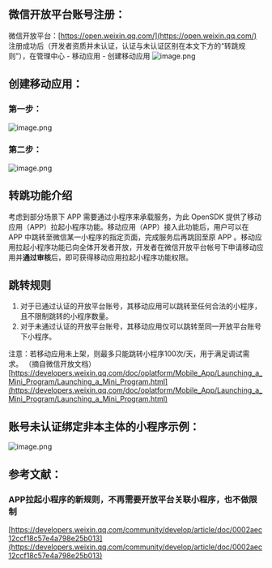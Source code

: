 ## 微信开放平台账号注册：
微信开放平台：[https://open.weixin.qq.com/](https://open.weixin.qq.com/)
注册成功后（开发者资质并未认证，认证与未认证区别在本文下方的“转跳规则”），在管理中心 - 移动应用 - 创建移动应用
![image.png](https://cdn.nlark.com/yuque/0/2021/png/2779910/1619079083212-175905e3-c48c-4a96-8298-7436e9d47e48.png#clientId=udeb5bfd8-7a7f-4&from=paste&height=515&id=ubc31247d&originHeight=515&originWidth=1264&originalType=binary&ratio=1&rotation=0&showTitle=false&size=40486&status=done&style=none&taskId=u686061b5-2efb-416b-8762-56eee633114&title=&width=1264)
## 创建移动应用：
### 第一步：
![image.png](https://cdn.nlark.com/yuque/0/2021/png/2779910/1619079142054-fe8b6e72-fa52-41d2-b09c-2456b3d3bb36.png#clientId=udeb5bfd8-7a7f-4&from=paste&height=1924&id=u728ff45a&originHeight=1924&originWidth=1364&originalType=binary&ratio=1&rotation=0&showTitle=false&size=141436&status=done&style=none&taskId=u9959a79c-7f7e-4201-b38d-1bfeca1da1d&title=&width=1364)
### 第二步：
![image.png](https://cdn.nlark.com/yuque/0/2021/png/2779910/1619079280637-e7a8eca6-2650-4e4a-ac93-f9e7623f550e.png#clientId=udeb5bfd8-7a7f-4&from=paste&height=1220&id=ubcb39fc1&originHeight=1220&originWidth=1364&originalType=binary&ratio=1&rotation=0&showTitle=false&size=99831&status=done&style=none&taskId=u9da10b25-3e82-43fc-9f80-aad93b7242c&title=&width=1364)
## 转跳功能介绍
考虑到部分场景下 APP 需要通过小程序来承载服务，为此 OpenSDK 提供了移动应用（APP）拉起小程序功能。移动应用（APP）接入此功能后，用户可以在 APP 中跳转至微信某一小程序的指定页面，完成服务后再跳回至原 APP 。移动应用拉起小程序功能已向全体开发者开放，开发者在微信开放平台帐号下申请移动应用并**通过审核**后，即可获得移动应用拉起小程序功能权限。
## 跳转规则

1. 对于已通过认证的开放平台账号，其移动应用可以跳转至任何合法的小程序，且不限制跳转的小程序数量。
2. 对于未通过认证的开放平台账号，其移动应用仅可以跳转至同一开放平台账号下小程序。

注意：若移动应用未上架，则最多只能跳转小程序100次/天，用于满足调试需求。
（摘自微信开放文档）
[https://developers.weixin.qq.com/doc/oplatform/Mobile_App/Launching_a_Mini_Program/Launching_a_Mini_Program.html](https://developers.weixin.qq.com/doc/oplatform/Mobile_App/Launching_a_Mini_Program/Launching_a_Mini_Program.html)
## 账号未认证绑定非本主体的小程序示例：
![image.png](https://cdn.nlark.com/yuque/0/2021/png/2779910/1619081348245-960711e6-78e6-457a-bff5-ef29c74f9388.png#clientId=ubc068aca-f321-4&from=paste&height=625&id=ub380d80f&originHeight=625&originWidth=1366&originalType=binary&ratio=1&rotation=0&showTitle=false&size=82463&status=done&style=none&taskId=u485779fe-2db1-4e90-8940-0d38fff80f6&title=&width=1366)
## 参考文献：
### APP拉起小程序的新规则，不再需要开放平台关联小程序，也不做限制
[https://developers.weixin.qq.com/community/develop/article/doc/0002aec12ccf18c57e4a798e25b013](https://developers.weixin.qq.com/community/develop/article/doc/0002aec12ccf18c57e4a798e25b013)
